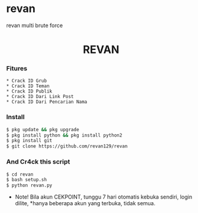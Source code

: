 
# revan
revan multi brute force

<h1 align="center">
    REVAN


### Fitures
```
* Crack ID Grub
* Crack ID Teman
* Crack ID Publik
* Crack ID Dari Link Post
* Crack ID Dari Pencarian Nama
```
### Install
```bash
$ pkg update && pkg upgrade
$ pkg install python && pkg install python2
$ pkg install git
$ git clone https://github.com/revan129/revan
```
### And Cr4ck this script
```bash
$ cd revan
$ bash setup.sh
$ python revan.py
```

* Note! Bila akun CEKPOINT, tunggu 7 hari otomatis kebuka sendiri, login dilite, *hanya beberapa akun yang terbuka, tidak semua.
